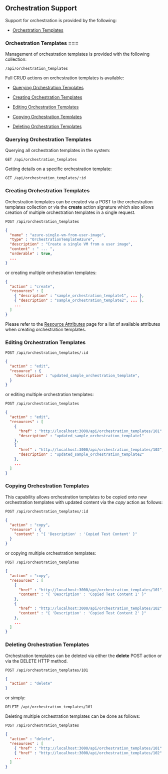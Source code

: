 ---
---

## Orchestration Support

Support for orchestration is provided by the following:

  - [Orchestration Templates](#orchestration-templates)

### Orchestration Templates ===

Management of orchestration templates is provided with the following
collection:

``` data
/api/orchestration_templates
```

Full CRUD actions on orchestration templates is available:

  - [Querying Orchestration
    Templates](#querying-orchestration-templates)

  - [Creating Orchestration
    Templates](#creating-orchestration-templates)

  - [Editing Orchestration Templates](#editing-orchestration-templates)

  - [Copying Orchestration Templates](#copying-orchestration-templates)

  - [Deleting Orchestration
    Templates](#deleting-orchestration-templates)

### Querying Orchestration Templates

Querying all orchestration templates in the system:

    GET /api/orchestration_templates

Getting details on a specific orchestration template:

    GET /api/orchestration_templates/:id

### Creating Orchestration Templates

Orchestration templates can be created via a POST to the orchestration
templates collection or via the **create** action signature which also
allows creation of multiple orchestration templates in a single request.

    POST /api/orchestration_templates

``` json
{
  "name" : "azure-single-vm-from-user-image",
  "type" : "OrchestrationTemplateAzure",
  "description" : "Create a single VM from a user image",
  "content" : " ... ",
  "orderable" : true,
  ...
}
```

or creating multiple orchestration templates:

``` json
{
  "action" : "create",
  "resources" : [
    { "description" : "sample_orchestration_template1", ... },
    { "description" : "sample_orchestration_template2", ... },
    ...
  ]
}
```

<div class="note">

Please refer to the [Resource
Attributes](../appendices/resource_attributes.html#orchestration_templates)
page for a list of available attributes when creating orchestration
templates.

</div>

### Editing Orchestration Templates

    POST /api/orchestration_templates/:id

``` json
{
  "action" : "edit",
  "resource" : {
    "description" : "updated_sample_orchestration_template",
  }
}
```

or editing multiple orchestration templates:

    POST /api/orchestration_templates

``` json
{
  "action" : "edit",
  "resources" : [
    {
      "href" : "http://localhost:3000/api/orchestration_templates/101",
      "description" : "updated_sample_orchestration_template1"
    },
    {
      "href" : "http://localhost:3000/api/orchestration_templates/102",
      "description" : "updated_sample_orchestration_template2"
    },
    ...
  ]
}
```

### Copying Orchestration Templates

This capability allows orchestration templates to be copied onto new
orchestration templates with updated content via the *copy* action as
follows:

    POST /api/orchestration_templates/:id

``` json
{
  "action" : "copy",
  "resource" : {
    "content" : "{ 'Description' : 'Copied Test Content' }"
  }
}
```

or copying multiple orchestration templates:

    POST /api/orchestration_templates

``` json
{
  "action" : "copy",
  "resources" : [
    {
      "href" : "http://localhost:3000/api/orchestration_templates/101",
      "content" : "{ 'Description' : 'Copied Test Content 1' }"
    },
    {
      "href" : "http://localhost:3000/api/orchestration_templates/102",
      "content" : "{ 'Description' : 'Copied Test Content 2' }"
    },
    ...
  ]
}
```

### Deleting Orchestration Templates

Orchestration templates can be deleted via either the **delete** POST
action or via the DELETE HTTP method.

    POST /api/orchestration_templates/101

``` json
{
  "action" : "delete"
}
```

or simply:

    DELETE /api/orchestration_templates/101

Deleting multiple orchestration templates can be done as follows:

    POST /api/orchestration_templates

``` json
{
  "action" : "delete",
  "resources" : [
    { "href" : "http://localhost:3000/api/orchestration_templates/101" },
    { "href" : "http://localhost:3000/api/orchestration_templates/102" },
    ...
  ]
}
```

